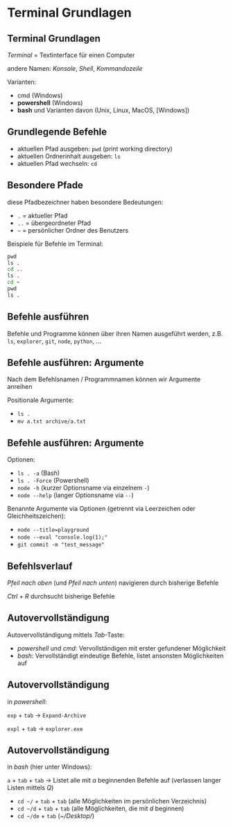 # Terminal Grundlagen

## Terminal Grundlagen

_Terminal_ = Textinterface für einen Computer

andere Namen: _Konsole_, _Shell_, _Kommandozeile_

Varianten:

- cmd (Windows)
- **powershell** (Windows)
- **bash** und Varianten davon (Unix, Linux, MacOS, [Windows])

## Grundlegende Befehle

- aktuellen Pfad ausgeben: `pwd` (print working directory)
- aktuellen Ordnerinhalt ausgeben: `ls`
- aktuellen Pfad wechseln: `cd`

## Besondere Pfade

diese Pfadbezeichner haben besondere Bedeutungen:

- `.` = aktueller Pfad
- `..` = übergeordneter Pfad
- `~` = persönlicher Ordner des Benutzers

Beispiele für Befehle im Terminal:

```cmd
pwd
ls .
cd ..
ls .
cd ~
pwd
ls .
```

## Befehle ausführen

Befehle und Programme können über ihren Namen ausgeführt werden, z.B. `ls`, `explorer`, `git`, `node`, `python`, ...

## Befehle ausführen: Argumente

Nach dem Befehlsnamen / Programmnamen können wir Argumente anreihen

Positionale Argumente:

- `ls .`
- `mv a.txt archive/a.txt`

## Befehle ausführen: Argumente

Optionen:

- `ls . -a` (Bash)
- `ls . -Force` (Powershell)
- `node -h` (kurzer Optionsname via einzelnem `-`)
- `node --help` (langer Optionsname via `--`)

Benannte Argumente via Optionen (getrennt via Leerzeichen oder Gleichheitszeichen):

- `node --title=playground`
- `node --eval "console.log(1);"`
- `git commit -m "test_message"`

## Befehlsverlauf

_Pfeil nach oben_ (und _Pfeil nach unten_) navigieren durch bisherige Befehle

_Ctrl_ + _R_ durchsucht bisherige Befehle

## Autovervollständigung

Autovervollständigung mittels _Tab_-Taste:

- _powershell_ und _cmd_: Vervollständigen mit erster gefundener Möglichkeit
- _bash_: Vervollständigt eindeutige Befehle, listet ansonsten Möglichkeiten auf

## Autovervollständigung

in _powershell_:

`exp` + `tab` → `Expand-Archive`

`expl` + `tab` → `explorer.exe`

## Autovervollständigung

in _bash_ (hier unter Windows):

`a` + `tab` + `tab` → Listet alle mit _a_ beginnenden Befehle auf (verlassen langer Listen mittels _Q_)

- `cd ~/` + `tab` + `tab` (alle Möglichkeiten im persönlichen Verzeichnis)
- `cd ~/d` + `tab` + `tab` (alle Möglichkeiten, die mit _d_ beginnen)
- `cd ~/de` + `tab` (_~/Desktop/_)
